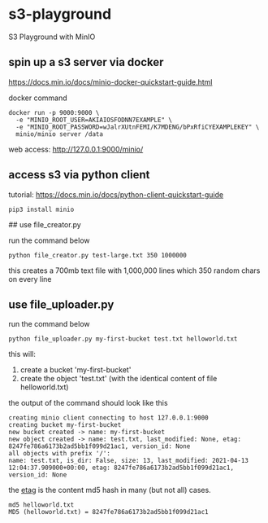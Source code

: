 # s3-playground
S3 Playground with MinIO

## spin up a s3 server via docker

https://docs.min.io/docs/minio-docker-quickstart-guide.html

docker command

```
docker run -p 9000:9000 \
  -e "MINIO_ROOT_USER=AKIAIOSFODNN7EXAMPLE" \
  -e "MINIO_ROOT_PASSWORD=wJalrXUtnFEMI/K7MDENG/bPxRfiCYEXAMPLEKEY" \
  minio/minio server /data
```

web access: http://127.0.0.1:9000/minio/

## access s3 via python client

tutorial: https://docs.min.io/docs/python-client-quickstart-guide

`pip3 install minio`

## use file_creator.py

run the command below

```
python file_creator.py test-large.txt 350 1000000
```

this creates a 700mb text file with 1,000,000 lines which 350 random chars on every line

## use file_uploader.py

run the command below

```
python file_uploader.py my-first-bucket test.txt helloworld.txt
```

this will:
1. create a bucket 'my-first-bucket'
2. create the object 'test.txt' (with the identical content of file helloworld.txt)

the output of the command should look like this

```
creating minio client connecting to host 127.0.0.1:9000
creating bucket my-first-bucket
new bucket created -> name: my-first-bucket
new object created -> name: test.txt, last_modified: None, etag: 8247fe786a6173b2ad5bb1f099d21ac1, version_id: None
all objects with prefix '/':
name: test.txt, is_dir: False, size: 13, last_modified: 2021-04-13 12:04:37.909000+00:00, etag: 8247fe786a6173b2ad5bb1f099d21ac1, version_id: None
```

the [etag](https://docs.aws.amazon.com/AmazonS3/latest/API/API_Object.html) is the content md5 hash in many (but not all) cases.

```
md5 helloworld.txt
MD5 (helloworld.txt) = 8247fe786a6173b2ad5bb1f099d21ac1
```
